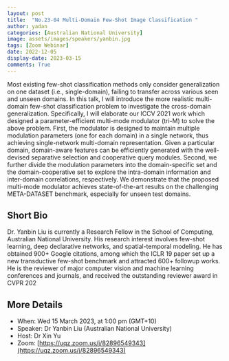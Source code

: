 ```yaml
---
layout: post
title:  "No.23-04 Multi-Domain Few-Shot Image Classification "
author: yadan
categories: [Australian National University]
image: assets/images/speakers/yanbin.jpg
tags: [Zoom Webinar]
date: 2022-12-05
display-date: 2023-03-15
comments: True
---
```

Most existing few-shot classification methods only consider generalization on one dataset (i.e., single-domain), failing to transfer across various seen and unseen domains. 
In this talk, I will introduce the more realistic multi-domain few-shot classification problem to investigate the cross-domain generalization. Specifically, I will elaborate our ICCV 2021 work which designed a  parameter-efficient multi-mode modulator (tri-M) to solve the above problem. First, the modulator is designed to maintain multiple modulation parameters (one for each domain) in a single network, thus achieving single-network multi-domain representation. Given a particular domain, domain-aware features can be efficiently generated with the well-devised separative selection and cooperative query modules. Second, we further divide the modulation parameters into the domain-specific set and the domain-cooperative set to explore the intra-domain information and inter-domain correlations, respectively. We demonstrate that the proposed multi-mode modulator achieves state-of-the-art results on the challenging META-DATASET benchmark, especially for unseen test domains. 


## Short Bio
Dr. Yanbin Liu is currently a Research Fellow in the School of Computing, Australian National University. His research interest involves few-shot learning, deep declarative networks, and spatial-temporal modeling. He has obtained 900+ Google citations, among which the ICLR 19 paper set up a new transductive few-shot benchmark and attracted 600+ followup works. 
He is the reviewer of major computer vision and machine learning conferences and journals, and received the outstanding reviewer award in CVPR 202


## More Details
+ When: Wed 15 March 2023, at 1:00 pm (GMT+10)
+ Speaker: Dr Yanbin Liu (Australian National University)
+ Host: Dr Xin Yu
+ Zoom: [https://uqz.zoom.us/j/82896549343](https://uqz.zoom.us/j/82896549343)


